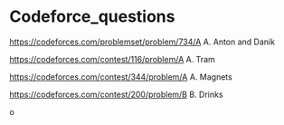 # Codeforce_questions
https://codeforces.com/problemset/problem/734/A A. Anton and Danik

https://codeforces.com/contest/116/problem/A A. Tram

https://codeforces.com/contest/344/problem/A A. Magnets

https://codeforces.com/contest/200/problem/B B. Drinks 

o

